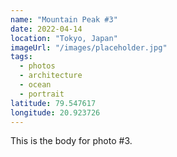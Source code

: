 ```yaml
---
name: "Mountain Peak #3"
date: 2022-04-14
location: "Tokyo, Japan"
imageUrl: "/images/placeholder.jpg"
tags:
  - photos
  - architecture
  - ocean
  - portrait
latitude: 79.547617
longitude: 20.923726
---
```


This is the body for photo #3.
